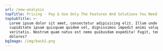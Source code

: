 ```yaml
---
url: /new-analysis
topTitle: Pricing - Pay & Use Only The Features And Solutions You Need
topSubTitle: >-
  Lorem ipsum dolor sit amet, consectetur adipisicing elit. Illum unde
  cupiditate ipsam quisquam quidem vel, dignissimos impedit animi voluptas
  veritatis. Nostrum quam natus est nemo quibusdam expedita! Fugit, temporibus,
  dolores?
bgImage: /img/back2.png
---
```


